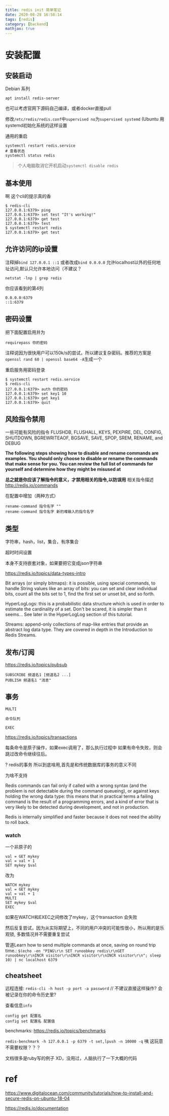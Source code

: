 ```yaml
---
title: redis init 简单笔记
date: 2020-08-28 16:58:14
tags: [redis]
category: [backend]
mathjax: true
---
```


# 安装配置

## 安装启动

Debian 系列

```
apt install redis-server
```

也可以考虑官网下源码自己编译，或者docker直接pull

修改`/etc/redis/redis.conf`中`supervised no`为`supervised systemd` (Ubuntu 用systemd初始化系统的这样设置

通用的重启

```
systemctl restart redis.service
# 查看状态
systemctl status redis
```

> 个人电脑取消它开机启动`systemctl disable redis`

## 基本使用

啊 这个cli的提示真的香

```
$ redis-cli
127.0.0.1:6379> ping
127.0.0.1:6379> set test "It's working!"
127.0.0.1:6379> get test
127.0.0.1:6379> test
$ systemctl restart redis
127.0.0.1:6379> get test
```

## 允许访问的ip设置

注释掉`bind 127.0.0.1 ::1` 或者改成`bind 0.0.0.0` 允许localhost以外的任何地址访问,默认只允许本地访问（不建议？

```
netstat -lnp | grep redis
```

你应该看到的第4列

```
0.0.0.0:6379
::1:6379
```

## 密码设置

把下面配置启用并为

```
requirepass 你的密码
```

注释说因为很快用户可以150k/s的尝试，所以建议复杂密码。推荐的方案是`openssl rand 60 | openssl base64 -A`生成一个

重启服务用密码登录

```
$ systemctl restart redis.service
$ redis-cli
127.0.0.1:6379> auth 你的密码
127.0.0.1:6379> set key1 10
127.0.0.1:6379> get key1
127.0.0.1:6379> quit
```

## 风险指令禁用

一些可能有风险的指令 FLUSHDB, FLUSHALL, KEYS, PEXPIRE, DEL, CONFIG, SHUTDOWN, BGREWRITEAOF, BGSAVE, SAVE, SPOP, SREM, RENAME, and DEBUG

**The following steps showing how to disable and rename commands are examples. You should only choose to disable or rename the commands that make sense for you. You can review the full list of commands for yourself and determine how they might be misused at** 

**总之就是你应该了解指令的意义，才禁用相关的指令,以防误用** 相关指令描述 http://redis.io/commands

在配置中增加（两种方式）

```
rename-command 指令名字 ""
rename-command 指令名字 新的难输入的指令名字
```

## 类型

字符串，hash，list，集合，有序集合

超时时间设置

本身不支持嵌套对象，如果要把它变成json字符串

https://redis.io/topics/data-types-intro

Bit arrays (or simply bitmaps): it is possible, using special commands, to handle String values like an array of bits: you can set and clear individual bits, count all the bits set to 1, find the first set or unset bit, and so forth.

HyperLogLogs: this is a probabilistic data structure which is used in order to estimate the cardinality of a set. Don't be scared, it is simpler than it seems... See later in the HyperLogLog section of this tutorial.

Streams: append-only collections of map-like entries that provide an abstract log data type. They are covered in depth in the Introduction to Redis Streams.

## 发布/订阅

https://redis.io/topics/pubsub

```
SUBSCRIBE 频道名1 [频道名2 ...]
PUBLISH 频道名1 "消息"
```

## 事务

```
MULTI

命令队列

EXEC
```

https://redis.io/topics/transactions

每条命令是原子操作，如果exec调用了，那么执行过程中 如果有命令失败，则会跳过改命令继续往后。

? redis的事务 所以到底啥用,首先是和传统数据库的事务的意义不同

为啥不支持

Redis commands can fail only if called with a wrong syntax (and the problem is not detectable during the command queueing), or against keys holding the wrong data type: this means that in practical terms a failing command is the result of a programming errors, and a kind of error that is very likely to be detected during development, and not in production.

Redis is internally simplified and faster because it does not need the ability to roll back.

### watch

一个非原子的

```
val = GET mykey
val = val + 1
SET mykey $val
```

改为

```
WATCH mykey
val = GET mykey
val = val + 1
MULTI
SET mykey $val
EXEC
```

如果在WATCH和EXEC之间修改了mykey，这个transaction 会失败

然后反复尝试，因为从实际期望上，不同的用户冲突的可能性很小，所以用的是乐观锁, 多数情况并不需要重复尝试

管道Learn how to send multiple commands at once, saving on round trip time.: `$(echo -en "PING\r\n SET runoobkey redis\r\nGET runoobkey\r\nINCR visitor\r\nINCR visitor\r\nINCR visitor\r\n"; sleep 10) | nc localhost 6379`




## cheatsheet

远程连接: `redis-cli -h host -p port -a password` // 不建议直接这样操作? 会被记录在你的命令历史里?

查看信息`info`

```
config get 配置名
config set 配置名 配置值
```

benchmarks: https://redis.io/topics/benchmarks

`redis-benchmark -h 127.0.0.1 -p 6379 -t set,lpush -n 10000 -q` 咦 这玩意不需要权限？？？

文档很多是ruby写的例子 XD，没用过，人脑执行了一下大概的代码

# ref

https://www.digitalocean.com/community/tutorials/how-to-install-and-secure-redis-on-ubuntu-18-04

https://redis.io/documentation

